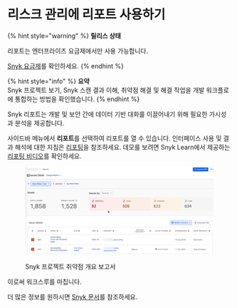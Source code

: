 # 리스크 관리에 리포트 사용하기

{% hint style="warning" %}
**릴리스 상태**&#x20;

리포트는 엔터프라이즈 요금제에서만 사용 가능합니다.

[Snyk 요금제](https://snyk.io/plans)를 확인하세요.
{% endhint %}

{% hint style="info" %}
**요약**\
Snyk 프로젝트 보기, Snyk 스캔 결과 이해, 취약점 해결 및 해결 작업을 개발 워크플로에 통합하는 방법을 확인했습니다.
{% endhint %}

Snyk 리포트는 개발 및 보안 간에 데이터 기반 대화를 이끌어내기 위해 필요한 가시성과 분석을 제공합니다.

사이드바 메뉴에서 **리포트**를 선택하여 리포트를 열 수 있습니다. 인터페이스 사용 및 결과 해석에 대한 지침은 [리포팅](../../manage-issues/reporting/)을 참조하세요. 데모를 보려면 Snyk Learn에서 제공하는 [리포팅 비디오](https://learn.snyk.io/lesson/snyk-reports/)를 확인하세요.

<figure><img src="../../.gitbook/assets/2023-10-31_11-00-19.png" alt="Snyk 프로젝트 취약점 개요 보고서"><figcaption><p>Snyk 프로젝트 취약점 개요 보고서</p></figcaption></figure>

이로써 워크스루를 마칩니다.

더 많은 정보를 원하시면 [Snyk 문서](../../)를 참조하세요.